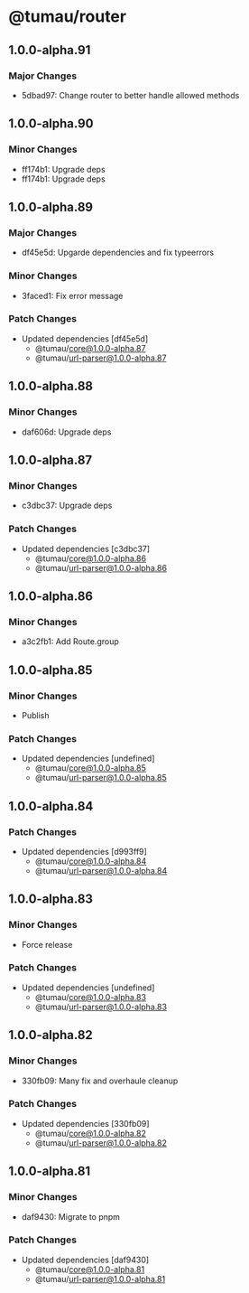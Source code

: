 # @tumau/router

## 1.0.0-alpha.91

### Major Changes

- 5dbad97: Change router to better handle allowed methods

## 1.0.0-alpha.90

### Minor Changes

- ff174b1: Upgrade deps
- ff174b1: Upgrade deps

## 1.0.0-alpha.89

### Major Changes

- df45e5d: Upgarde dependencies and fix typeerrors

### Minor Changes

- 3faced1: Fix error message

### Patch Changes

- Updated dependencies [df45e5d]
  - @tumau/core@1.0.0-alpha.87
  - @tumau/url-parser@1.0.0-alpha.87

## 1.0.0-alpha.88

### Minor Changes

- daf606d: Upgrade deps

## 1.0.0-alpha.87

### Minor Changes

- c3dbc37: Upgrade deps

### Patch Changes

- Updated dependencies [c3dbc37]
  - @tumau/core@1.0.0-alpha.86
  - @tumau/url-parser@1.0.0-alpha.86

## 1.0.0-alpha.86

### Minor Changes

- a3c2fb1: Add Route.group

## 1.0.0-alpha.85

### Minor Changes

- Publish

### Patch Changes

- Updated dependencies [undefined]
  - @tumau/core@1.0.0-alpha.85
  - @tumau/url-parser@1.0.0-alpha.85

## 1.0.0-alpha.84

### Patch Changes

- Updated dependencies [d993ff9]
  - @tumau/core@1.0.0-alpha.84
  - @tumau/url-parser@1.0.0-alpha.84

## 1.0.0-alpha.83

### Minor Changes

- Force release

### Patch Changes

- Updated dependencies [undefined]
  - @tumau/core@1.0.0-alpha.83
  - @tumau/url-parser@1.0.0-alpha.83

## 1.0.0-alpha.82

### Minor Changes

- 330fb09: Many fix and overhaule cleanup

### Patch Changes

- Updated dependencies [330fb09]
  - @tumau/core@1.0.0-alpha.82
  - @tumau/url-parser@1.0.0-alpha.82

## 1.0.0-alpha.81

### Minor Changes

- daf9430: Migrate to pnpm

### Patch Changes

- Updated dependencies [daf9430]
  - @tumau/core@1.0.0-alpha.81
  - @tumau/url-parser@1.0.0-alpha.81
